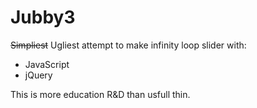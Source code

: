 # Jubby3

~~Simpliest~~ Ugliest attempt to make infinity loop slider with:
 * JavaScript
 * jQuery

This is more education R&D than usfull thin.
